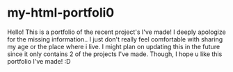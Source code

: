 # my-html-portfoli0
Hello! This is a portfolio of the recent project's I've made! I deeply apologize for the missing information.. I just don't really feel comfortable with sharing my age or the place where i live. I might plan on updating this in the future since it only contains 2 of the projects I've made. Though, I hope u like this portfolio I've made! :D
